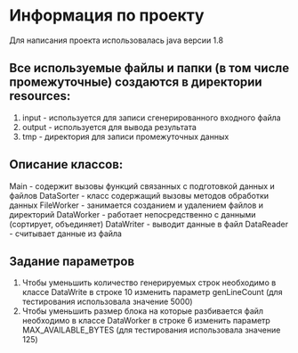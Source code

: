 # Информация по проекту
Для написания проекта использовалась java версии 1.8
## Все используемые файлы и папки (в том числе промежуточные) создаются в директории resources:
  1. input - используется для записи сгенерированного входного файла
  2. output - используется для вывода результата
  3. tmp - директория для записи промежуточных данных
  
## Описание классов:
  Main - содержит вызовы функций связанных с подготовкой данных и файлов
  DataSorter - класс содержащий вызовы методов обработки данных
  FileWorker - занимается созданием и удалением файлов и директорий
  DataWorker - работает непосредственно с данными (сортирует, объединяет)
  DataWriter - выводит данные в файл
  DataReader - считывает данные из файла
  
## Задание параметров
  1. Чтобы уменьшить количество генерируемых строк необходимо
    в классе DataWrite в строке 10 изменить параметр genLineCount (для тестирования
    использовала значение 5000)
   2. Чтобы уменьшить размер блока на которые разбивается файл необходимо
   в классе DataWorker в строке 6 изменить параметр MAX_AVAILABLE_BYTES (для тестирования
   использовала значение 125)
